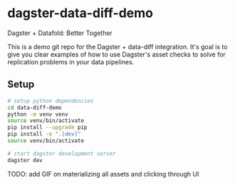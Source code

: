 # dagster-data-diff-demo
Dagster + Datafold: Better Together

This is a demo git repo for the Dagster + data-diff integration. It's goal is to give you clear examples of how to use Dagster's asset checks to solve for replication problems in your data pipelines.

## Setup

```bash
# setup python dependencies
cd data-diff-demo
python -m venv venv
source venv/bin/activate
pip install --upgrade pip
pip install -e ".[dev]"
source venv/bin/activate
```

```bash
# start dagster development server
dagster dev
```

TODO: add GIF on materializing all assets and clicking through UI

